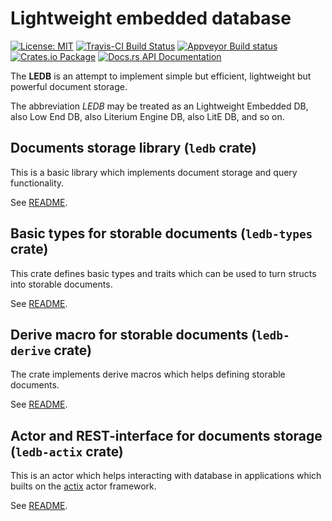 # Lightweight embedded database

[![License: MIT](https://img.shields.io/badge/License-MIT-brightgreen.svg)](https://opensource.org/licenses/MIT)
[![Travis-CI Build Status](https://travis-ci.org/katyo/ledb.svg?branch=master)](https://travis-ci.org/katyo/ledb)
[![Appveyor Build status](https://ci.appveyor.com/api/projects/status/1wrmhivii22emfxg)](https://ci.appveyor.com/project/katyo/ledb)
[![Crates.io Package](https://img.shields.io/crates/v/ledb.svg?style=popout)](https://crates.io/crates/ledb)
[![Docs.rs API Documentation](https://docs.rs/ledb/badge.svg)](https://docs.rs/ledb)

The **LEDB** is an attempt to implement simple but efficient, lightweight but powerful document storage.

The abbreviation *LEDB* may be treated as an Lightweight Embedded DB, also Low End DB, also Literium Engine DB, also LitE DB, and so on.

## Documents storage library (`ledb` crate)

This is a basic library which implements document storage and query functionality.

See [README](ledb/README.md).

## Basic types for storable documents (`ledb-types` crate)

This crate defines basic types and traits which can be used to turn structs into storable documents.

See [README](ledb-types/README.md).

## Derive macro for storable documents (`ledb-derive` crate)

The crate implements derive macros which helps defining storable documents.

See [README](ledb-derive/README.md).

## Actor and REST-interface for documents storage (`ledb-actix` crate)

This is an actor which helps interacting with database in applications which builts on the [actix](https://actix.rs/) actor framework.

See [README](ledb-actix/README.md).
